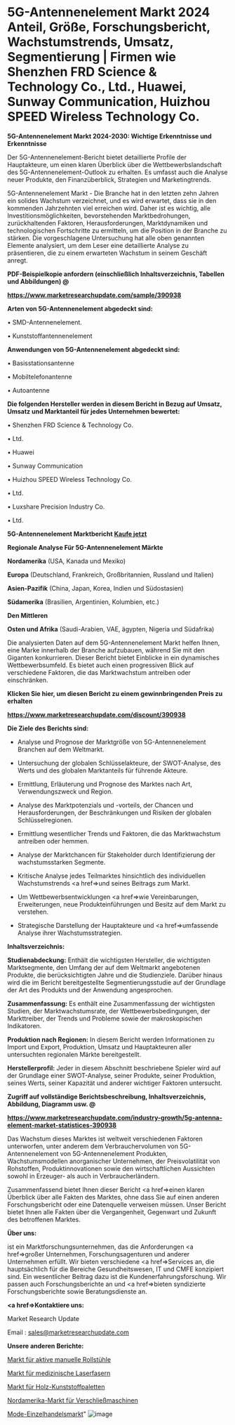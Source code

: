 # 5G-Antennenelement Markt 2024 Anteil, Größe, Forschungsbericht, Wachstumstrends, Umsatz, Segmentierung | Firmen wie Shenzhen FRD Science & Technology Co., Ltd., Huawei, Sunway Communication, Huizhou SPEED Wireless Technology Co.

<strong>5G-Antennenelement Markt 2024-2030: Wichtige Erkenntnisse und Erkenntnisse</strong>

Der 5G-Antennenelement-Bericht bietet detaillierte Profile der Hauptakteure, um einen klaren Überblick über die Wettbewerbslandschaft des 5G-Antennenelement-Outlook zu erhalten. Es umfasst auch die Analyse neuer Produkte, den Finanzüberblick, Strategien und Marketingtrends.

5G-Antennenelement Markt - Die Branche hat in den letzten zehn Jahren ein solides Wachstum verzeichnet, und es wird erwartet, dass sie in den kommenden Jahrzehnten viel erreichen wird. Daher ist es wichtig, alle Investitionsmöglichkeiten, bevorstehenden Marktbedrohungen, zurückhaltenden Faktoren, Herausforderungen, Marktdynamiken und technologischen Fortschritte zu ermitteln, um die Position in der Branche zu stärken. Die vorgeschlagene Untersuchung hat alle oben genannten Elemente analysiert, um dem Leser eine detaillierte Analyse zu präsentieren, die zu einem erwarteten Wachstum in seinem Geschäft anregt.



<strong><b>PDF-Beispielkopie anfordern (einschließlich Inhaltsverzeichnis, Tabellen und Abbildungen) @ </b></strong>

<strong><a href=https://www.marketresearchupdate.com/sample/390938>

<strong>https://www.marketresearchupdate.com/sample/390938</u></a></strong></strong>



<strong>Arten von 5G-Antennenelement abgedeckt sind:</strong>

• SMD-Antennenelement.

• Kunststoffantennenelement



<strong>Anwendungen von 5G-Antennenelement abgedeckt sind:</strong>

• Basisstationsantenne

• Mobiltelefonantenne

• Autoantenne



<strong>Die folgenden Hersteller werden in diesem Bericht in Bezug auf Umsatz, Umsatz und Marktanteil für jedes Unternehmen bewertet:</strong>

• Shenzhen FRD Science & Technology Co.

• Ltd.

• Huawei

• Sunway Communication

• Huizhou SPEED Wireless Technology Co.

• Ltd.

• Luxshare Precision Industry Co.

• Ltd.



<strong>5G-Antennenelement Marktbericht <a href=https://www.marketresearchupdate.com/buynow/390938>Kaufe jetzt</a></strong>



<strong>Regionale Analyse Für 5G-Antennenelement Märkte</strong>



<strong>Nordamerika</strong> (USA, Kanada und Mexiko)



<strong>Europa</strong> (Deutschland, Frankreich, Großbritannien, Russland und Italien)



<strong>Asien-Pazifik</strong> (China, Japan, Korea, Indien und Südostasien)



<strong>Südamerika</strong> (Brasilien, Argentinien, Kolumbien, etc.)



<strong>Den Mittleren</strong> 

<strong>Osten und Afrika</strong> (Saudi-Arabien, VAE, ägypten, Nigeria und Südafrika)

Die analysierten Daten auf dem 5G-Antennenelement Markt helfen Ihnen, eine Marke innerhalb der Branche aufzubauen, während Sie mit den Giganten konkurrieren. Dieser Bericht bietet Einblicke in ein dynamisches Wettbewerbsumfeld. Es bietet auch einen progressiven Blick auf verschiedene Faktoren, die das Marktwachstum antreiben oder einschränken.



<strong>Klicken Sie hier, um diesen Bericht zu einem gewinnbringenden Preis zu erhalten
</strong>

<strong><a href=https://www.marketresearchupdate.com/discount/390938>https://www.marketresearchupdate.com/discount/390938</b></u></strong></a>



<strong>Die Ziele des Berichts sind:</strong>

- Analyse und Prognose der Marktgröße von 5G-Antennenelement Branchen auf dem Weltmarkt.

- Untersuchung der globalen Schlüsselakteure, der SWOT-Analyse, des Werts und des globalen Marktanteils für führende Akteure.

- Ermittlung, Erläuterung und Prognose des Marktes nach Art, Verwendungszweck und Region.

- Analyse des Marktpotenzials und -vorteils, der Chancen und Herausforderungen, der Beschränkungen und Risiken der globalen Schlüsselregionen.

- Ermittlung wesentlicher Trends und Faktoren, die das Marktwachstum antreiben oder hemmen.

- Analyse der Marktchancen für Stakeholder durch Identifizierung der wachstumsstarken Segmente.

- Kritische Analyse jedes Teilmarktes hinsichtlich des individuellen Wachstumstrends <a href=>und</a> seines Beitrags zum Markt.

- Um Wettbewerbsentwicklungen <a href=>wie</a> Vereinbarungen, Erweiterungen, neue Produkteinführungen und Besitz auf dem Markt zu verstehen.

- Strategische Darstellung der Hauptakteure und <a href=>umfas</a>sende Analyse ihrer Wachstumsstrategien.



<strong>Inhaltsverzeichnis:</strong>



<strong>Studienabdeckung:</strong> Enthält die wichtigsten Hersteller, die wichtigsten Marktsegmente, den Umfang der auf dem Weltmarkt angebotenen Produkte, die berücksichtigten Jahre und die Studienziele. Darüber hinaus wird die im Bericht bereitgestellte Segmentierungsstudie auf der Grundlage der Art des Produkts und der Anwendung angesprochen.



<strong>Zusammenfassung:</strong> Es enthält eine Zusammenfassung der wichtigsten Studien, der Marktwachstumsrate, der Wettbewerbsbedingungen, der Markttreiber, der Trends und Probleme sowie der makroskopischen Indikatoren.



<strong>Produktion nach Regionen:</strong> In diesem Bericht werden Informationen zu Import und Export, Produktion, Umsatz und Hauptakteuren aller untersuchten regionalen Märkte bereitgestellt.



<strong>Herstellerprofil:</strong> Jeder in diesem Abschnitt beschriebene Spieler wird auf der Grundlage einer SWOT-Analyse, seiner Produkte, seiner Produktion, seines Werts, seiner Kapazität und anderer wichtiger Faktoren untersucht.



<strong><b>Zugriff auf vollständige Berichtsbeschreibung, Inhaltsverzeichnis, Abbildung, Diagramm usw. @ </b></strong>

<strong><a href=https://www.marketresearchupdate.com/industry-growth/5g-antenna-element-market-statistices-390938>https://www.marketresearchupdate.com/industry-growth/5g-antenna-element-market-statistices-390938</a></strong>

Das Wachstum dieses Marktes ist weltweit verschiedenen Faktoren unterworfen, unter anderem dem Verbrauchervolumen von 5G-Antennenelement von 5G-Antennenelement Produkten, Wachstumsmodellen anorganischer Unternehmen, der Preisvolatilität von Rohstoffen, Produktinnovationen sowie den wirtschaftlichen Aussichten sowohl in Erzeuger- als auch in Verbraucherländern.

Zusammenfassend bietet Ihnen dieser Bericht <a href=>einen</a> klaren Überblick über alle Fakten des Marktes, ohne dass Sie auf einen anderen Forschungsbericht oder eine Datenquelle verweisen müssen. Unser Bericht bietet Ihnen alle Fakten über die Vergangenheit, Gegenwart und Zukunft des betroffenen Marktes.



<strong>Über uns:</strong>

 ist ein Marktforschungsunternehmen, das die Anforderungen <a href=>großer</a> Unternehmen, Forschungsagenturen und anderer Unternehmen erfüllt. Wir bieten verschiedene <a href=>Services</a> an, die hauptsächlich für die Bereiche Gesundheitswesen, IT und CMFE konzipiert sind. Ein wesentlicher Beitrag dazu ist die Kundenerfahrungsforschung. Wir passen auch Forschungsberichte an und <a href=>bieten</a> syndizierte Forschungsberichte sowie Beratungsdienste an.



<strong><a href=>Kontaktiere uns:</a></strong>

Market Research Update

Email : sales@marketresearchupdate.com



<strong>Unsere anderen Berichte:</strong>

<a href=https://www.linkedin.com/pulse/active-manual-wheelchairs-market-industry-analysis>Markt für aktive manuelle Rollstühle</a>

<a href=https://www.linkedin.com/pulse/medical-laser-fiber-market-research-report-reveals>Markt für medizinische Laserfasern</a>

<a href=https://www.linkedin.com/pulse/wooden-plastics-pallets-market-outlooks-2023-size-players>Markt für Holz-Kunststoffpaletten</a>

<a href=https://www.linkedin.com/pulse/north-america-seamer-market-challenges-opportunities>Nordamerika-Markt für Verschließmaschinen</a>

<a href=https://www.linkedin.com/pulse/fashion-retailing-market-2023-2030-new-1op3c/>Mode-Einzelhandelsmarkt</a>"
![image](https://github.com/Gayatrikarjule/Market-Analysis-361/assets/97346546/9a6fd8a9-52c9-4694-b26a-4fe8797c8c88)
